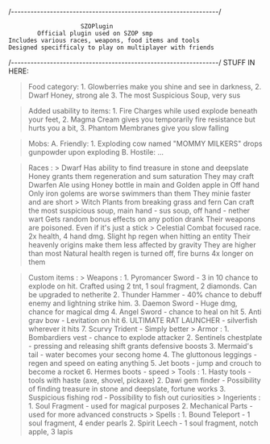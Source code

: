 /----------------------------------------------------------------/
                            
                        SZOPlugin
            Official plugin used on SZOP smp
    Includes various races, weapons, food items and tools
    Designed specifficaly to play on multiplayer with friends

/----------------------------------------------------------------/
STUFF IN HERE:

> Food category:
    1. Glowberries make you shine and see in darkness,
    2. Dwarf Honey, strong ale
    3. The most Suspicious Soup, very sus

> Added usability to items:
    1. Fire Charges while used explode beneath your feet,
    2. Magma Cream gives you temporarily fire resistance but hurts you a bit,
    3. Phantom Membranes give you slow falling

> Mobs:
    A. Friendly:
        1. Exploding cow named "MOMMY MILKERS" drops gunpowder upon exploding
    B. Hostile:
        ...

> Races :
    >   Dwarf
        Has ability to find treasure in stone and deepslate
        Honey grants them regeneration and sum saturation
        They may craft Dwarfen Ale using Honey bottle in main and Golden apple in Off hand
        Only iron golems are worse swimmers than them
        They minie faster and are short
    >   Witch
        Plants from breaking grass and fern
        Can craft the most suspicious soup, main hand - sus soup, off hand - nether wart
        Gets random bonus effects on any potion drank
        Their weapons are poisoned. Even if it's just a stick
    >   Celestial
        Combat focused race. 2x health, 4 hand dmg. Slight hp regen when hitting an entity
        Their heavenly origins make them less affected by gravity
        They are higher than most
        Natural health regen is turned off, fire burns 4x longer on them

> Custom items :
    > Weapons :
        1.  Pyromancer Sword - 3 in 10 chance to explode on hit. Crafted using 2 tnt, 1 soul fragment, 2 diamonds. Can be upgraded to netherite
        2.  Thunder Hammer - 40% chance to debuff enemy and lightning strike him. 
        3.  Daemon Sword - Huge dmg, chance for magical dmg
        4.  Angel Sword - chance to heal on hit
        5.  Anti grav bow - Levitation on hit
        6.  ULTIMATE RAT LAUNCHER - silverfish wherever it hits
        7.  Scurvy Trident - Simply better
    > Armor :
        1.  Bombardiers vest - chance to explode attacker
        2.  Sentinels chestplate - pressing and releasing shift grants defensive boosts
        3.  Mermaid's tail - water becomes your secong home
        4.  The gluttonous leggings  - regen and speed on eating anything
        5.  Jet boots - jump and crouch to become a rocket
        6.  Hermes boots - speed
    > Tools :
        1.  Hasty tools - tools with haste (axe, shovel, pickaxe)
        2.  Dawi gem finder - Possibility of finding treasure in stone and deepslate, fortune works
        3.  Suspicious fishing rod - Possibility to fish out curiosities
    > Ingerients :
        1.  Soul Fragment - used for magical purposes
        2.  Mechanical Parts - used for more advanced constructs
    > Spells :
        1. Bound Teleport - 1 soul fragment, 4 ender pearls
        2. Spirit Leech - 1 soul fragment, notch apple, 3 lapis